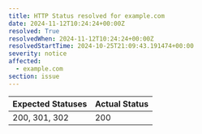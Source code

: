 ```yaml
---
title: HTTP Status resolved for example.com
date: 2024-11-12T10:24:24+00:00Z
resolved: True
resolvedWhen: 2024-11-12T10:24:24+00:00Z
resolvedStartTime: 2024-10-25T21:09:43.191474+00:00
severity: notice
affected:
  - example.com
section: issue
---
```


| Expected Statuses | Actual Status  |
|-------------------|----------------|
| 200, 301, 302 | 200 |

